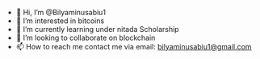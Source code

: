 - 👋 Hi, I’m @Bilyaminusabiu1
- 👀 I’m interested in bitcoins
- 🌱 I’m currently learning under nitada Scholarship
- 💞️ I’m looking to collaborate on blockchain
- 📫 How to reach me contact me via email: bilyaminusabiu1@gmail.com

<!---
Bilyaminusabiu1/Bilyaminusabiu1 is a ✨ special ✨ repository because its `README.md` (this file) appears on your GitHub profile.
You can click the Preview link to take a look at your changes.
--->
